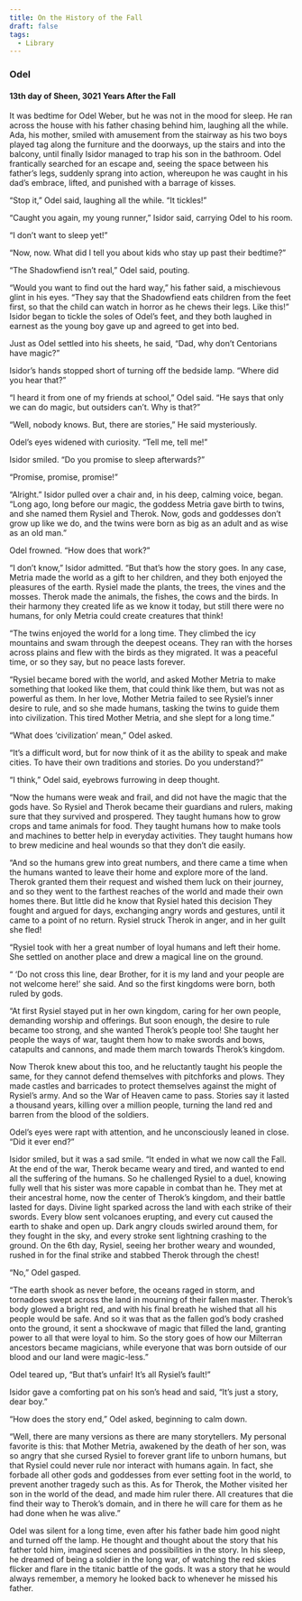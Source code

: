 ```yaml
---
title: On the History of the Fall
draft: false
tags:
  - Library
---
```

### **Odel** 
#### 13th day of Sheen, 3021 Years After the Fall

It was bedtime for Odel Weber, but he was not in the mood for sleep. He ran across the house with his father chasing behind him, laughing all the while. Ada, his mother, smiled with amusement from the stairway as his two boys played tag along the furniture and the doorways, up the stairs and into the balcony, until finally Isidor managed to trap his son in the bathroom. Odel frantically searched for an escape and, seeing the space between his father’s legs, suddenly sprang into action, whereupon he was caught in his dad’s embrace, lifted, and punished with a barrage of kisses.

“Stop it,” Odel said, laughing all the while. “It tickles!”

“Caught you again, my young runner,” Isidor said, carrying Odel to his room.

“I don’t want to sleep yet!”

“Now, now. What did I tell you about kids who stay up past their bedtime?”

“The Shadowfiend isn’t real,” Odel said, pouting.

“Would you want to find out the hard way,” his father said, a mischievous glint in his eyes. “They say that the Shadowfiend eats children from the feet first, so that the child can watch in horror as he chews their legs. Like this!” Isidor began to tickle the soles of Odel’s feet, and they both laughed in earnest as the young boy gave up and agreed to get into bed.

Just as Odel settled into his sheets, he said, “Dad, why don’t Centorians have magic?”

Isidor’s hands stopped short of turning off the bedside lamp. “Where did you hear that?”

“I heard it from one of my friends at school,” Odel said. “He says that only we can do magic, but outsiders can’t. Why is that?”

“Well, nobody knows. But, there are stories,” He said mysteriously.

Odel’s eyes widened with curiosity. “Tell me, tell me!”

Isidor smiled. “Do you promise to sleep afterwards?”

“Promise, promise, promise!”

“Alright.” Isidor pulled over a chair and, in his deep, calming voice, began. “Long ago, long before our magic, the goddess Metria gave birth to twins, and she named them Rysiel and Therok. Now, gods and goddesses don’t grow up like we do, and the twins were born as big as an adult and as wise as an old man.”

Odel frowned. “How does that work?”

“I don’t know,” Isidor admitted. “But that’s how the story goes. In any case, Metria made the world as a gift to her children, and they both enjoyed the pleasures of the earth. Rysiel made the plants, the trees, the vines and the mosses. Therok made the animals, the fishes, the cows and the birds. In their harmony they created life as we know it today, but still there were no humans, for only Metria could create creatures that think!

“The twins enjoyed the world for a long time. They climbed the icy mountains and swam through the deepest oceans. They ran with the horses across plains and flew with the birds as they migrated. It was a peaceful time, or so they say, but no peace lasts forever.

“Rysiel became bored with the world, and asked Mother Metria to make something that looked like them, that could think like them, but was not as powerful as them. In her love, Mother Metria failed to see Rysiel’s inner desire to rule, and so she made humans, tasking the twins to guide them into civilization. This tired Mother Metria, and she slept for a long time.”

“What does ‘civilization’ mean,” Odel asked.

“It’s a difficult word, but for now think of it as the ability to speak and make cities. To have their own traditions and stories. Do you understand?”

“I think,” Odel said, eyebrows furrowing in deep thought.

“Now the humans were weak and frail, and did not have the magic that the gods have. So Rysiel and Therok became their guardians and rulers, making sure that they survived and prospered. They taught humans how to grow crops and tame animals for food. They taught humans how to make tools and machines to better help in everyday activities. They taught humans how to brew medicine and heal wounds so that they don’t die easily.

“And so the humans grew into great numbers, and there came a time when the humans wanted to leave their home and explore more of the land. Therok granted them their request and wished them luck on their journey, and so they went to the farthest reaches of the world and made their own homes there. But little did he know that Rysiel hated this decision They fought and argued for days, exchanging angry words and gestures, until it came to a point of no return. Rysiel struck Therok in anger, and in her guilt she fled!

“Rysiel took with her a great number of loyal humans and left their home. She settled on another place and drew a magical line on the ground.

“ ‘Do not cross this line, dear Brother, for it is my land and your people are not welcome here!’ she said. And so the first kingdoms were born, both ruled by gods.

“At first Rysiel stayed put in her own kingdom, caring for her own people, demanding worship and offerings. But soon enough, the desire to rule became too strong, and she wanted Therok’s people too! She taught her people the ways of war, taught them how to make swords and bows, catapults and cannons, and made them march towards Therok’s kingdom.

Now Therok knew about this too, and he reluctantly taught his people the same, for they cannot defend themselves with pitchforks and plows. They made castles and barricades to protect themselves against the might of Rysiel’s army. And so the War of Heaven came to pass. Stories say it lasted a thousand years, killing over a million people, turning the land red and barren from the blood of the soldiers.

Odel’s eyes were rapt with attention, and he unconsciously leaned in close. “Did it ever end?”

Isidor smiled, but it was a sad smile. “It ended in what we now call the Fall. At the end of the war, Therok became weary and tired, and wanted to end all the suffering of the humans. So he challenged Rysiel to a duel, knowing fully well that his sister was more capable in combat than he. They met at their ancestral home, now the center of Therok’s kingdom, and their battle lasted for days. Divine light sparked across the land with each strike of their swords. Every blow sent volcanoes erupting, and every cut caused the earth to shake and open up. Dark angry clouds swirled around them, for they fought in the sky, and every stroke sent lightning crashing to the ground. On the 6th day, Rysiel, seeing her brother weary and wounded, rushed in for the final strike and stabbed Therok through the chest!

“No,” Odel gasped.

“The earth shook as never before, the oceans raged in storm, and tornadoes swept across the land in mourning of their fallen master. Therok’s body glowed a bright red, and with his final breath he wished that all his people would be safe. And so it was that as the fallen god’s body crashed onto the ground, it sent a shockwave of magic that filled the land, granting power to all that were loyal to him. So the story goes of how our Milterran ancestors became magicians, while everyone that was born outside of our blood and our land were magic-less.”

Odel teared up, “But that’s unfair! It’s all Rysiel’s fault!”

Isidor gave a comforting pat on his son’s head and said, “It’s just a story, dear boy.”

“How does the story end,” Odel asked, beginning to calm down.

“Well, there are many versions as there are many storytellers. My personal favorite is this: that Mother Metria, awakened by the death of her son, was so angry that she cursed Rysiel to forever grant life to unborn humans, but that Rysiel could never rule nor interact with humans again. In fact, she forbade all other gods and goddesses from ever setting foot in the world, to prevent another tragedy such as this. As for Therok, the Mother visited her son in the world of the dead, and made him ruler there. All creatures that die find their way to Therok’s domain, and in there he will care for them as he had done when he was alive.”

Odel was silent for a long time, even after his father bade him good night and turned off the lamp. He thought and thought about the story that his father told him, imagined scenes and possibilities in the story. In his sleep, he dreamed of being a soldier in the long war, of watching the red skies flicker and flare in the titanic battle of the gods. It was a story that he would always remember, a memory he looked back to whenever he missed his father.